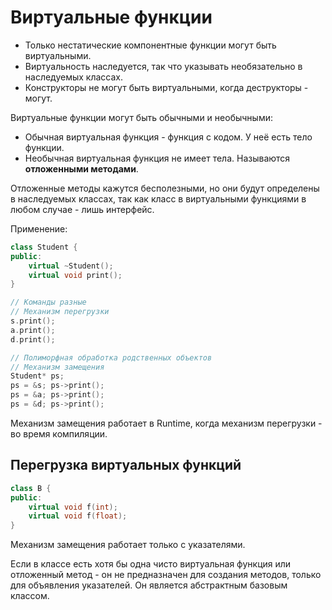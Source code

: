 # Виртуальные функции

- Только нестатические компонентные функции могут быть виртуальными.
- Виртуальность наследуется, так что указывать необязательно в наследуемых классах.
- Конструкторы не могут быть виртуальными, когда деструкторы - могут.

Виртуальные функции могут быть обычными и необычными:

- Обычная виртуальная функция - функция с кодом. У неё есть тело функции.
- Необычная виртуальная функция не имеет тела. Называются **отложенными методами**.

Отложенные методы кажутся бесполезными, но они будут определены в наследуемых классах, так как класс в виртуальными функциями в любом случае - лишь интерфейс.

Применение:

```cpp
class Student {
public:
	virtual ~Student();
	virtual void print();
}
```


```cpp
// Команды разные
// Механизм перегрузки
s.print();
a.print();
d.print();

// Полиморфная обработка родственных объектов
// Механизм замещения
Student* ps;
ps = &s; ps->print();
ps = &a; ps->print();
ps = &d; ps->print();
```

Механизм замещения работает в Runtime, когда механизм перегрузки - во время компиляции.


## Перегрузка виртуальных функций

```cpp
class B {
public:
	virtual void f(int);
	virtual void f(float);
}
```

Механизм замещения работает только с указателями.


Если в классе есть хотя бы одна чисто виртуальная функция или отложенный метод - он не предназначен для создания методов, только для объявления указателей. Он является абстрактным базовым классом.